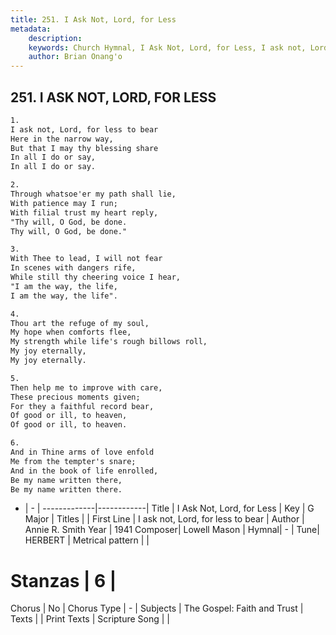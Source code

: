 ```yaml
---
title: 251. I Ask Not, Lord, for Less
metadata:
    description: 
    keywords: Church Hymnal, I Ask Not, Lord, for Less, I ask not, Lord, for less to bear, 
    author: Brian Onang'o
---
```



## 251. I ASK NOT, LORD, FOR LESS

```txt
1.
I ask not, Lord, for less to bear 
Here in the narrow way, 
But that I may thy blessing share 
In all I do or say, 
In all I do or say. 

2.
Through whatsoe'er my path shall lie, 
With patience may I run; 
With filial trust my heart reply, 
"Thy will, O God, be done. 
Thy will, O God, be done." 

3.
With Thee to lead, I will not fear 
In scenes with dangers rife, 
While still thy cheering voice I hear, 
"I am the way, the life, 
I am the way, the life". 

4.
Thou art the refuge of my soul, 
My hope when comforts flee, 
My strength while life's rough billows roll, 
My joy eternally, 
My joy eternally. 

5.
Then help me to improve with care, 
These precious moments given; 
For they a faithful record bear, 
Of good or ill, to heaven, 
Of good or ill, to heaven. 

6.
And in Thine arms of love enfold 
Me from the tempter's snare; 
And in the book of life enrolled, 
Be my name written there, 
Be my name written there.

```

- |   -  |
-------------|------------|
Title | I Ask Not, Lord, for Less |
Key | G Major |
Titles |  |
First Line | I ask not, Lord, for less to bear |
Author | Annie R. Smith
Year | 1941
Composer| Lowell Mason |
Hymnal|  - |
Tune| HERBERT  |
Metrical pattern | |
# Stanzas | 6 |
Chorus | No |
Chorus Type | - |
Subjects | The Gospel: Faith and Trust |
Texts |  |
Print Texts | 
Scripture Song |  |
  
